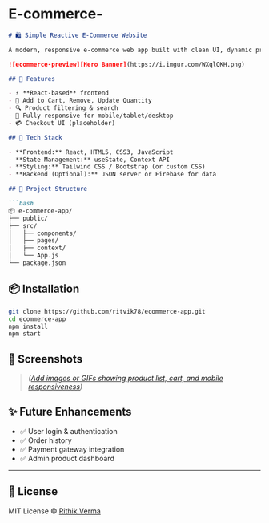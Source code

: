 # E-commerce-
````md
# 🛍️ Simple Reactive E-Commerce Website

A modern, responsive e-commerce web app built with clean UI, dynamic product handling, and a smooth shopping experience.

![ecommerce-preview][Hero Banner](https://i.imgur.com/WXqlQKH.png)

## 🚀 Features

- ⚡ **React-based** frontend
- 🛒 Add to Cart, Remove, Update Quantity
- 🔍 Product filtering & search
- 📱 Fully responsive for mobile/tablet/desktop
- 💳 Checkout UI (placeholder)

## 🧱 Tech Stack

- **Frontend:** React, HTML5, CSS3, JavaScript
- **State Management:** useState, Context API
- **Styling:** Tailwind CSS / Bootstrap (or custom CSS)
- **Backend (Optional):** JSON server or Firebase for data

## 📁 Project Structure

```bash
📦 e-commerce-app/
├── public/
├── src/
│   ├── components/
│   ├── pages/
│   ├── context/
│   └── App.js
└── package.json
````

## 📦 Installation

```bash
git clone https://github.com/ritvik78/ecommerce-app.git
cd ecommerce-app
npm install
npm start
```

## 📸 Screenshots

> *([Add images or GIFs showing product list, cart, and mobile responsiveness](https://webandcrafts.com/_next/image?url=https%3A%2F%2Fadmin.wac.co%2Fuploads%2FWhat_is_E_commerce_and_What_are_its_Applications_2_d2eb0d4402.jpg&w=1080&q=90))*

## ✨ Future Enhancements

* ✅ User login & authentication
* ✅ Order history
* ✅ Payment gateway integration
* ✅ Admin product dashboard

---

## 📄 License

MIT License © [Rithik Verma](https://github.com/ritvik78)

```

